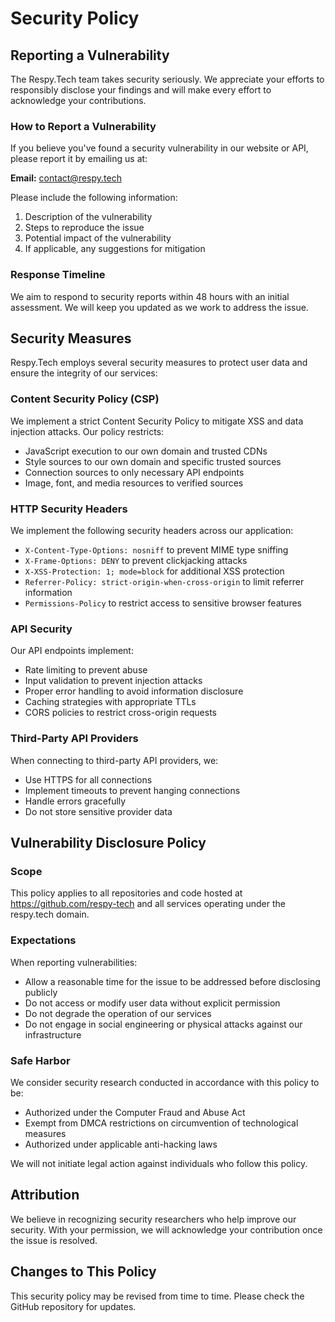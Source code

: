# Security Policy

## Reporting a Vulnerability

The Respy.Tech team takes security seriously. We appreciate your efforts to responsibly disclose your findings and will make every effort to acknowledge your contributions.

### How to Report a Vulnerability

If you believe you've found a security vulnerability in our website or API, please report it by emailing us at:

**Email:** [contact@respy.tech](mailto:contact@respy.tech)

Please include the following information:

1. Description of the vulnerability
2. Steps to reproduce the issue
3. Potential impact of the vulnerability
4. If applicable, any suggestions for mitigation

### Response Timeline

We aim to respond to security reports within 48 hours with an initial assessment. We will keep you updated as we work to address the issue.

## Security Measures

Respy.Tech employs several security measures to protect user data and ensure the integrity of our services:

### Content Security Policy (CSP)

We implement a strict Content Security Policy to mitigate XSS and data injection attacks. Our policy restricts:
- JavaScript execution to our own domain and trusted CDNs
- Style sources to our own domain and specific trusted sources
- Connection sources to only necessary API endpoints
- Image, font, and media resources to verified sources

### HTTP Security Headers

We implement the following security headers across our application:
- `X-Content-Type-Options: nosniff` to prevent MIME type sniffing
- `X-Frame-Options: DENY` to prevent clickjacking attacks
- `X-XSS-Protection: 1; mode=block` for additional XSS protection
- `Referrer-Policy: strict-origin-when-cross-origin` to limit referrer information
- `Permissions-Policy` to restrict access to sensitive browser features

### API Security

Our API endpoints implement:
- Rate limiting to prevent abuse
- Input validation to prevent injection attacks
- Proper error handling to avoid information disclosure
- Caching strategies with appropriate TTLs
- CORS policies to restrict cross-origin requests

### Third-Party API Providers

When connecting to third-party API providers, we:
- Use HTTPS for all connections
- Implement timeouts to prevent hanging connections
- Handle errors gracefully
- Do not store sensitive provider data

## Vulnerability Disclosure Policy

### Scope

This policy applies to all repositories and code hosted at https://github.com/respy-tech and all services operating under the respy.tech domain.

### Expectations

When reporting vulnerabilities:
- Allow a reasonable time for the issue to be addressed before disclosing publicly
- Do not access or modify user data without explicit permission
- Do not degrade the operation of our services
- Do not engage in social engineering or physical attacks against our infrastructure

### Safe Harbor

We consider security research conducted in accordance with this policy to be:
- Authorized under the Computer Fraud and Abuse Act
- Exempt from DMCA restrictions on circumvention of technological measures
- Authorized under applicable anti-hacking laws

We will not initiate legal action against individuals who follow this policy.

## Attribution

We believe in recognizing security researchers who help improve our security. With your permission, we will acknowledge your contribution once the issue is resolved.

## Changes to This Policy

This security policy may be revised from time to time. Please check the GitHub repository for updates. 